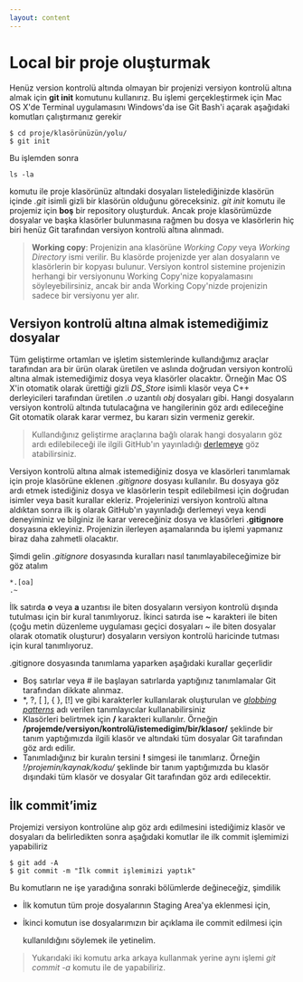 ```yaml
---
layout: content
---
```


# Local bir proje oluşturmak

Henüz version kontrolü altında olmayan bir projenizi versiyon kontrolü altına almak için **git init** komutunu kullanırız. Bu işlemi gerçekleştirmek için Mac OS X'de Terminal uygulamasını Windows'da ise Git Bash'i açarak aşağıdaki komutları çalıştırmanız gerekir

```text
$ cd proje/klasörünüzün/yolu/
$ git init
```

Bu işlemden sonra

```text
ls -la
```

komutu ile proje klasörünüz altındaki dosyaları listelediğinizde klasörün içinde _.git_ isimli gizli bir klasörün olduğunu göreceksiniz. _git init_ komutu ile projemiz için **boş** bir repository oluşturduk. Ancak proje klasörümüzde dosyalar ve başka klasörler bulunmasına rağmen bu dosya ve klasörlerin hiç biri henüz Git tarafından versiyon kontrolü altına alınmadı.

> **Working copy**: Projenizin ana klasörüne _Working Copy_ veya _Working Directory_ ismi verilir. Bu klasörde projenizde yer alan dosyaların ve klasörlerin bir kopyası bulunur. Versiyon kontrol sistemine projenizin herhangi bir versiyonunu Working Copy'nize kopyalamasını söyleyebilirsiniz, ancak bir anda Working Copy'nizde projenizin sadece bir versiyonu yer alır.

## Versiyon kontrolü altına almak istemediğimiz dosyalar

Tüm geliştirme ortamları ve işletim sistemlerinde kullandığımız araçlar tarafından ara bir ürün olarak üretilen ve aslında doğrudan versiyon kontrolü altına almak istemediğimiz dosya veya klasörler olacaktır. Örneğin Mac OS X'in otomatik olarak ürettiği gizli _DS\_Store_ isimli klasör veya C++ derleyicileri tarafından üretilen _.o_ uzantılı _obj_ dosyaları gibi. Hangi dosyaların versiyon kontrolü altında tutulacağına ve hangilerinin göz ardı edileceğine Git otomatik olarak karar vermez, bu kararı sizin vermeniz gerekir.

> Kullandığınız geliştirme araçlarına bağlı olarak hangi dosyaların göz ardı edilebileceği ile ilgili GitHub'ın yayınladığı [derlemeye](https://github.com/github/gitignore) göz atabilirsiniz.

Versiyon kontrolü altına almak istemediğiniz dosya ve klasörleri tanımlamak için proje klasörüne eklenen _.gitignore_ dosyası kullanılır. Bu dosyaya göz ardı etmek istediğiniz dosya ve klasörlerin tespit edilebilmesi için doğrudan isimler veya basit kurallar ekleriz. Projelerinizi versiyon kontrolü altına aldıktan sonra ilk iş olarak GitHub'ın yayınladığı derlemeyi veya kendi deneyiminiz ve bilginiz ile karar vereceğiniz dosya ve klasörleri **.gitignore** dosyasına ekleyiniz. Projenizin ilerleyen aşamalarında bu işlemi yapmanız biraz daha zahmetli olacaktır.

Şimdi gelin _.gitignore_ dosyasında kuralları nasıl tanımlayabileceğimize bir göz atalım

```text
*.[oa]
.~
```

İlk satırda **o** veya **a** uzantısı ile biten dosyaların versiyon kontrolü dışında tutulması için bir kural tanımlıyoruz. İkinci satırda ise **~** karakteri ile biten \(çoğu metin düzenleme uygulaması geçici dosyaları ~ ile biten dosyalar olarak otomatik oluşturur\) dosyaların versiyon kontrolü haricinde tutması için kural tanımlıyoruz.

.gitignore dosyasında tanımlama yaparken aşağıdaki kurallar geçerlidir

* Boş satırlar veya \# ile başlayan satırlarda yaptığınız tanımlamalar Git tarafından dikkate alınmaz.
* \*, ?, \[ \], { }, \[!\] ve  gibi karakterler kullanılarak oluşturulan ve  [_globbing patterns_](http://www.tldp.org/LDP/GNU-Linux-Tools-Summary/html/x11655.htm) adı verilen tanımlayıcılar kullanabilirsiniz
* Klasörleri belirtmek için **/** karakteri kullanılır. Örneğin **/projemde/versiyon/kontrolü/istemedigim/bir/klasor/** şeklinde bir tanım yaptığımızda ilgili klasör ve altındaki tüm dosyalar Git tarafından göz ardı edilir.
* Tanımladığınız bir kuralın tersini **!** simgesi ile tanımlarız. Örneğin _!/projemin/kaynak/kodu/_ şeklinde bir tanım yaptığımızda bu klasör dışındaki tüm klasör ve dosyalar Git tarafından göz ardı edilecektir.

## İlk commit’imiz

Projemizi versiyon kontrolüne alıp göz ardı edilmesini istediğimiz klasör ve dosyaları da belirledikten sonra aşağıdaki komutlar ile ilk commit işlemimizi yapabiliriz

```text
$ git add -A
$ git commit -m "İlk commit işlemimizi yaptık"
```

Bu komutların ne işe yaradığına sonraki bölümlerde değineceğiz, şimdilik

* İlk komutun tüm proje dosyalarının Staging Area'ya eklenmesi için,
* İkinci komutun ise dosyalarımızın bir açıklama ile commit edilmesi için

  kullanıldığını söylemek ile yetinelim.

> Yukarıdaki iki komutu arka arkaya kullanmak yerine aynı işlemi _git commit -a_ komutu ile de yapabiliriz.
